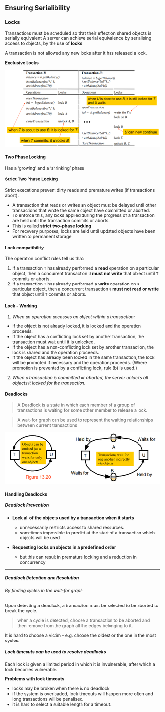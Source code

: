 ## Ensuring Serialibility

### Locks

Transactions must be scheduled so that their effect on shared objects is serially equivalent
A server can achieve serial equivalence by serialising access to objects, by the use of **locks**

A transaction is not allowed any new locks after it has released a lock.

**Exclusive Locks**

![](exclusive-locks.png)

#### Two Phase Locking

Has a ‘growing’ and a ‘shrinking’ phase

#### Strict Two Phase Locking

Strict executions prevent dirty reads and premature writes (if transactions abort).
- A transaction that reads or writes an object must be delayed until other transactions that wrote the same object have committed or aborted.
- To enforce this, any locks applied during the progress of a transaction are held until the transaction commits or aborts.
- This is called **strict two-phase locking**
- For recovery purposes, locks are held until updated objects have been written to permanent storage

#### Lock compatibility

The operation conflict rules tell us that:
1. If a transaction `T` has already performed a **read** operation on a particular object, then a concurrent transaction `U` **must not write** that object until `T` commits or aborts.
2. If a transaction `T` has already performed a **write** operation on a particular object, then a concurrent transaction `U` **must not read or write** that object until `T` commits or aborts.

#### Lock - Working

1. *When an operation accesses an object within a transaction:*
- If the object is not already locked, it is locked and the operation proceeds.
- If the object has a conflicting lock set by another transaction, the transaction must wait until it is unlocked.
- If the object has a non-conflicting lock set by another transaction, the lock is shared and the operation proceeds.
- If the object has already been locked in the same transaction, the lock will be promoted if necessary and the operation proceeds. (Where promotion is prevented by a conflicting lock, rule (b) is used.)
2. *When a transaction is committed or aborted, the server unlocks all objects it locked for the transaction.*
 

#### Deadlocks

>A Deadlock is a state in which each member of a group of transactions is waiting for some other member to release a lock.

>A wait-for graph can be used to represent the waiting relationships between
current transactions

![](deadlock.png)

#### Handling Deadlocks


##### Deadlock Prevention

- **Lock all of the objects used by a transaction when it starts**
    - unnecessarily restricts access to shared resources.
    - sometimes impossible to predict at the start of a transaction which objects will be used

- **Requesting locks on objects in a predefined order**
    - but this can result in premature locking and a reduction in concurrency
    
---

##### Deadlock Detection and Resolution

###### By finding cycles in the wait-for graph

Upon detecting a deadlock, a transaction must be selected to be aborted to break the cycle.

> when a cycle is detected, choose a transaction to be aborted and then remove from the graph all the edges belonging to it.

It is hard to choose a victim - e.g. choose the oldest or the one in the most cycles.

##### Lock timeouts can be used to resolve deadlocks
Each lock is given a limited period in which it is invulnerable, after which a lock becomes vulnerable.

**Problems with lock timeouts**
- locks may be broken when there is no deadlock.
- if the system is overloaded, lock timeouts will happen more often and long transactions will be penalised.
-  it is hard to select a suitable length for a timeout.